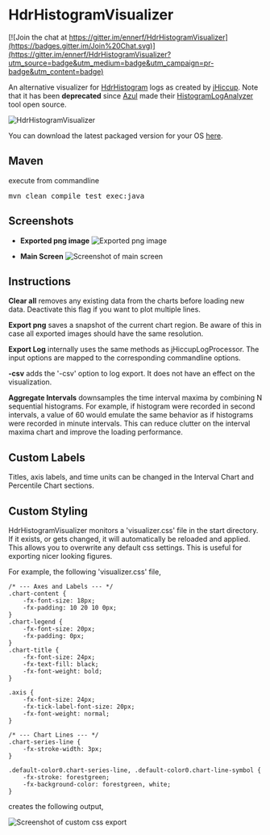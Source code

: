HdrHistogramVisualizer
========

[![Join the chat at https://gitter.im/ennerf/HdrHistogramVisualizer](https://badges.gitter.im/Join%20Chat.svg)](https://gitter.im/ennerf/HdrHistogramVisualizer?utm_source=badge&utm_medium=badge&utm_campaign=pr-badge&utm_content=badge)

An alternative visualizer for [HdrHistogram](https://github.com/HdrHistogram/HdrHistogram) logs as created by [jHiccup](https://github.com/giltene/jHiccup). Note that it has been **deprecated** since [Azul](http://www.azulsystems.com/product/jHiccup) made their [HistogramLogAnalyzer](https://github.com/HdrHistogram/HistogramLogAnalyzer) tool open source.

![HdrHistogramVisualizer](https://ennerf.github.io/HdrHistogramVisualizer/icon.png "PNG image export")

You can download the latest packaged version for your OS [here](https://ennerf.github.io/HdrHistogramVisualizer/download.html).


<h2>Maven</h2>
execute from commandline
<pre>mvn clean compile test exec:java</pre>

<h2>Screenshots</h2>

* **Exported png image**
![Exported png image](https://ennerf.github.io/HdrHistogramVisualizer/screenshots/chart-export-2.png "PNG image export")

* **Main Screen**
![Screenshot of main screen](https://ennerf.github.io/HdrHistogramVisualizer/screenshots/main-view2.png "Main screen")

<h2>Instructions</h2>

**Clear all** removes any existing data from the charts before loading new data. Deactivate this flag if you want to plot multiple lines.

**Export png** saves a snapshot of the current chart region. Be aware of this in case all exported images should have the same resolution.

**Export Log** internally uses the same methods as jHiccupLogProcessor. The input options are mapped to the corresponding commandline options.

**-csv** adds the '-csv' option to log export. It does not have an effect on the visualization.

**Aggregate Intervals** downsamples the time interval maxima by combining N sequential histograms. For example, if histogram were recorded in second intervals, a value of 60 would emulate the same behavior as if histograms were recorded in minute intervals. This can reduce clutter on the interval maxima chart and improve the loading performance.

<h2>Custom Labels</h2>

Titles, axis labels, and time units can be changed in the Interval Chart and Percentile Chart sections.

<h2>Custom Styling</h2>

HdrHistogramVisualizer monitors a 'visualizer.css' file in the start directory. If it exists, or gets changed, it will automatically be reloaded and applied. This allows you to overwrite any default css settings. This is useful for exporting nicer looking figures.

For example, the following 'visualizer.css' file,

```
/* --- Axes and Labels --- */
.chart-content {
	-fx-font-size: 18px;
    -fx-padding: 10 20 10 0px;
}
.chart-legend {
	-fx-font-size: 20px;
    -fx-padding: 0px;
}
.chart-title {
	-fx-font-size: 24px;
    -fx-text-fill: black;
    -fx-font-weight: bold;
}

.axis {
	-fx-font-size: 24px;
    -fx-tick-label-font-size: 20px;
    -fx-font-weight: normal;
}

/* --- Chart Lines --- */
.chart-series-line {
    -fx-stroke-width: 3px;
}

.default-color0.chart-series-line, .default-color0.chart-line-symbol {
    -fx-stroke: forestgreen;
	-fx-background-color: forestgreen, white;
}
```

creates the following output,

![Screenshot of custom css export](https://ennerf.github.io/HdrHistogramVisualizer/screenshots/chart-export-custom.png "Export with custom CSS")


